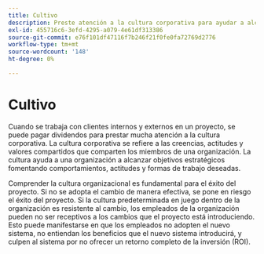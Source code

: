 ```yaml
---
title: Cultivo
description: Preste atención a la cultura corporativa para ayudar a alcanzar sus objetivos estratégicos.
exl-id: 455716c6-3efd-4295-a079-4e61df313386
source-git-commit: e76f101df47116f7b246f21f0fe0fa72769d2776
workflow-type: tm+mt
source-wordcount: '148'
ht-degree: 0%

---
```


# Cultivo

Cuando se trabaja con clientes internos y externos en un proyecto, se puede pagar dividendos para prestar mucha atención a la cultura corporativa. La cultura corporativa se refiere a las creencias, actitudes y valores compartidos que comparten los miembros de una organización. La cultura ayuda a una organización a alcanzar objetivos estratégicos fomentando comportamientos, actitudes y formas de trabajo deseadas.

Comprender la cultura organizacional es fundamental para el éxito del proyecto. Si no se adopta el cambio de manera efectiva, se pone en riesgo el éxito del proyecto. Si la cultura predeterminada en juego dentro de la organización es resistente al cambio, los empleados de la organización pueden no ser receptivos a los cambios que el proyecto está introduciendo. Esto puede manifestarse en que los empleados no adopten el nuevo sistema, no entiendan los beneficios que el nuevo sistema introducirá, y culpen al sistema por no ofrecer un retorno completo de la inversión (ROI).
